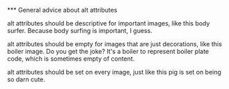 *** General advice about alt attributes

alt attributes should be descriptive for important images, like this body surfer. Because body surfing is important, I guess.

alt attributes should be empty for images that are just decorations, like this boiler image. Do you get the joke? It's a boiler to represent boiler plate code, which is sometimes empty of content.

alt attributes should be set on every image, just like this pig is set on being so darn cute.
